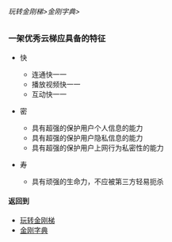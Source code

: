 ###### 玩转金刚梯>金刚字典>
### 一架优秀云梯应具备的特征

- 快
  - 连通快一一
  - 播放视频快一一
  - 互动快一一


- 密
  - 具有超强的保护用户个人信息的能力
  - 具有超强的保护用户隐私信息的能力
  - 具有超强的保护用户上网行为私密性的能力

- 寿
  - 具有顽强的生命力，不应被第三方轻易扼杀

#### 返回到
- [玩转金刚梯](https://github.com/a2zitpro/web/blob/master/LadderFree/A.md)
- [金刚字典](https://github.com/a2zitpro/web/blob/master/LadderFree/kkDictionary/KKDictionary.md)


